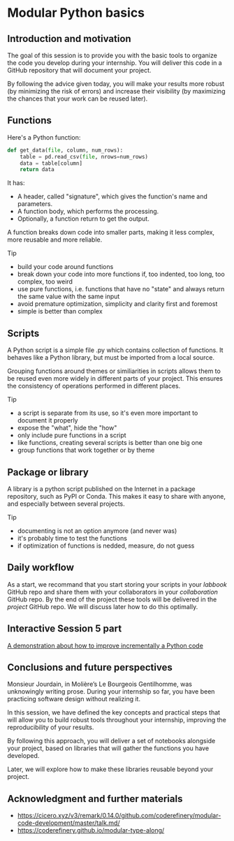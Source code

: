 # Modular Python basics

## Introduction and motivation

The goal of this session is to provide you with the basic tools to organize the code you develop during your internship. You will deliver this code in a GitHub repository that will document your project.

By following the advice given today, you will make your results more robust (by minimizing the risk of errors) and increase their visibility (by maximizing the chances that your work can be reused later).

## Functions
Here's a Python function:

```python
def get_data(file, column, num_rows):
    table = pd.read_csv(file, nrows=num_rows)
    data = table[column]
    return data
```

It has:
- A header, called "signature", which gives the function's name and parameters.
- A function body, which performs the processing.
- Optionally, a function return to get the output.

A function breaks down code into smaller parts, making it less complex, more reusable and more reliable.

> [!TIP]
> - build your code around functions
> - break down your code into more functions if, too indented, too long, too complex, too weird
> - use pure functions, i.e. functions that have no "state" and always return the same value with the same input
> - avoid premature optimization, simplicity and clarity first and foremost
> - simple is better than complex

## Scripts
A Python script is a simple file .py which contains collection of functions. It behaves like a Python library, but must be imported from a local source.

Grouping functions around themes or similiarities in scripts allows them to be reused even more widely in different parts of your project. This ensures the consistency of operations performed in different places.

> [!TIP]
> - a script is separate from its use, so it's even more important to document it properly
> - expose the "what", hide the "how"
> - only include pure functions in a script
> - like functions, creating several scripts is better than one big one
> - group functions that work together or by theme

## Package or library
A library is a python script published on the Internet in a package repository, such as PyPI or Conda. This makes it easy to share with anyone, and especially between several projects. 

> [!TIP]
> - documenting is not an option anymore (and never was)
> - it's probably time to test the functions
> - if optimization of functions is nedded, measure, do not guess

## Daily workflow

As a start, we recommand that you start storing your scripts in your *labbook* GitHub repo and share them with your collaborators in your *collaboration* GitHub repo. By the end of the project these tools will be delivered in the *project* GitHub repo. We will discuss later how to do this optimally.  

## Interactive Session 5 part
[A demonstration about how to improve incrementally a Python code](modular-python-demo.md)

## Conclusions and future perspectives

Monsieur Jourdain, in Molière’s Le Bourgeois Gentilhomme, was unknowingly writing prose. During your internship so far, you have been practicing software design without realizing it.

In this session, we have defined the key concepts and practical steps that will allow you to build robust tools throughout your internship, improving the reproducibility of your results.

By following this approach, you will deliver a set of notebooks alongside your project, based on libraries that will gather the functions you have developed.

Later, we will explore how to make these libraries reusable beyond your project.

## Acknowledgment and further materials
- https://cicero.xyz/v3/remark/0.14.0/github.com/coderefinery/modular-code-development/master/talk.md/
- https://coderefinery.github.io/modular-type-along/
